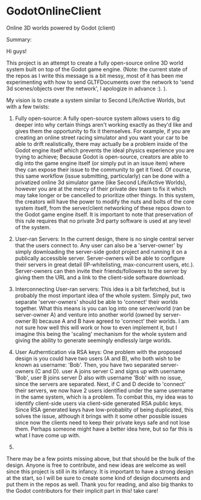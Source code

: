 # GodotOnlineClient
Online 3D worlds powered by Godot (client)

Summary:

Hi guys!

This project is an attempt to create a fully open-source online 3D world system built on top of the Godot game engine. (Note: the current state of the repos as I write this message is a bit messy, most of it has been me experimenting with how to send GLTFDocuments over the network to 'send 3d scenes/objects over the network', I apologize in advance :). ).

My vision is to create a system similar to Second Life/Active Worlds, but with a few twists:

1. Fully open-source: A fully open-source system allows users to dig deeper into why certain things aren't working exactly as they'd like and gives them the opportunity to fix it themselves. For example, if you are creating an online street racing simulator and you want your car to be able to drift realistically, there may actually be a problem inside of the Godot engine itself which prevents the ideal physics experience you are trying to achieve; Because Godot is open-source, creators are able to dig into the game engine itself (or simply put in an issue item) where they can expose their issue to the community to get it fixed. Of course, this same workflow (issue submitting, particularly) can be done with a privatized online 3d simulator game (like Second Life/Active Worlds), however you are at the mercy of their private dev team to fix it which may take longer or be cancelled to prioritize other things. In this system, the creators will have the power to modify the nuts and bolts of the core system itself, from the server/client networking of these repos down to the Godot game engine itself. It is important to note that preservation of this rule requires that no private 3rd party software is used at any level of the system.

2. User-ran Servers: In the current design, there is no single central server that the users connect to. Any user can also be a 'server-owner' by simply downloading the server-side godot project and running it on a publically accessible server. Server-owners will be able to configure their servers in great detail (IP-whitelisting, max-concurrent users, etc.). Server-owners can then invite their friends/followers to the server by giving them the URL and a link to the client-side software download.

3. Interconnecting User-ran servers: This idea is a bit farfetched, but is probably the most important idea of the whole system. Simply put, two separate 'server-owners' should be able to 'connect' their worlds together. What this means is you can log into one server/world (ran be server-owner A) and venture into another world (owned by server-owner B) because A and B have agreed to 'connect' their worlds. I am not sure how well this will work or how to even implement it, but I imagine this being the 'scaling' mechanism for the whole system and giving the ability to generate seemingly endlessly large worlds.

4. User Autherntication via RSA keys: One problem with the proposed design is you could have two users (A and B), who both wish to be known as username: 'Bob'. Then, you have two separated server-owners (C and D). user A joins server C and signs up with username 'Bob', user B joins server D also with username 'Bob' with no issue, since the servers are separated. Next, if C and D decide to 'connect' their servers, we now have 2 users identified under the same username in the same system, which is a problem. To combat this, my idea was to identify client-side users via client-side generated RSA public keys. Since RSA generated keys have low-probablity of being duplicated, this solves the issue, although it brings with it some other possible issues since now the clients need to keep their private keys safe and not lose them. Perhaps someone might have a better idea here, but so far this is what I have come up with.
5. 

There may be a few points missing above, but that should be the bulk of the design. Anyone is free to contribute, and new ideas are welcome as well since this project is still in its infancy. It is important to have a strong design at the start, so I will be sure to create some kind of design documents and put them in the repos as well. Thank you for reading, and also big thanks to the Godot contributors for their implicit part in this! take care!
